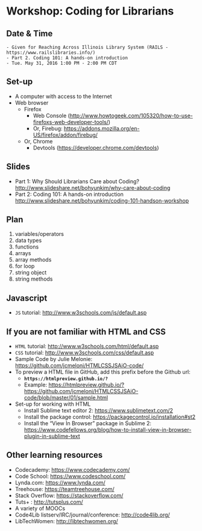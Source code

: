 Workshop: Coding for Librarians
===================================== 

## Date & Time

    - Given for Reaching Across Illinois Library System (RAILS - https://www.railslibraries.info/)
    - Part 2. Coding 101: A hands-on introduction 
    - Tue. May 31, 2016 1:00 PM - 2:00 PM CDT

## Set-up

- A computer with access to the Internet
- Web browser
    - Firefox 
        - Web Console (http://www.howtogeek.com/105320/how-to-use-firefoxs-web-developer-tools/)
        - Or, Firebug: https://addons.mozilla.org/en-US/firefox/addon/firebug/
    - Or, Chrome 
        - Devtools (https://developer.chrome.com/devtools)

## Slides

- Part 1: Why Should Librarians Care about Coding? http://www.slideshare.net/bohyunkim/why-care-about-coding
- Part 2: Coding 101: A hands-on introduction http://www.slideshare.net/bohyunkim/coding-101-handson-workshop

## Plan

1. variables/operators
2. data types
3. functions 
4. arrays
5. array methods 
6. for loop
7. string object 
8. string methods

## Javascript

- `JS` tutorial: http://www.w3schools.com/js/default.asp

## If you are not familiar with HTML and CSS

- `HTML` tutorial: http://www.w3schools.com/html/default.asp
- `CSS` tutorial: http://www.w3schools.com/css/default.asp
- Sample Code by Julie Melonie: 
https://github.com/jcmeloni/HTMLCSSJSAiO-code/
- To preview a HTML file in GitHub, add this prefix before the Github url: 
    - **`https://htmlpreview.github.io/?`**
    - Example: https://htmlpreview.github.io/?https://github.com/jcmeloni/HTMLCSSJSAiO-code/blob/master/01/sample.html
- Set-up for working with HTML
    - Install Sublime text editor 2: https://www.sublimetext.com/2 
    - Install the package control: https://packagecontrol.io/installation#st2
    - Install the “View In Browser” package in Sublime 2: https://www.codefellows.org/blog/how-to-install-view-in-browser-plugin-in-sublime-text

## Other learning resources

- Codecademy: https://www.codecademy.com/
- Code School: https://www.codeschool.com/
- Lynda.com: https://www.lynda.com/ 
- Treehouse: https://teamtreehouse.com/
- Stack Overflow: https://stackoverflow.com/
- Tuts+ : http://tutsplus.com/
- A variety of MOOCs
- Code4Lib listserv/IRC/journal/conference: http://code4lib.org/
- LibTechWomen: http://libtechwomen.org/


